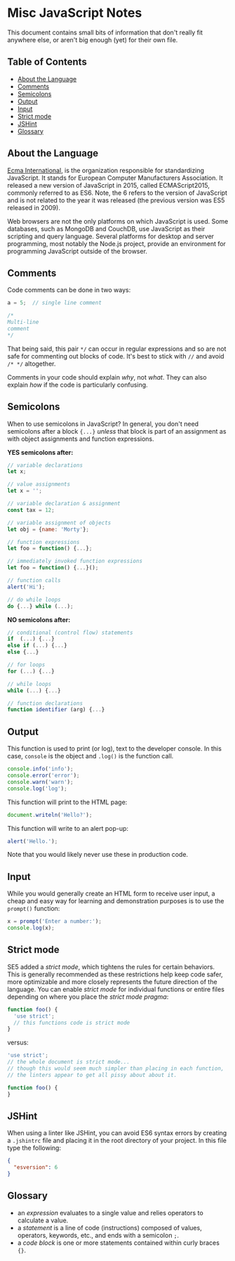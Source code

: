 # Misc JavaScript Notes

This document contains small bits of information that don't really fit anywhere else, or aren't big enough (yet) for their own file.

## Table of Contents

<!-- toc -->

- [About the Language](#about-the-language)
- [Comments](#comments)
- [Semicolons](#semicolons)
- [Output](#output)
- [Input](#input)
- [Strict mode](#strict-mode)
- [JSHint](#jshint)
- [Glossary](#glossary)

<!-- tocstop -->

## About the Language

[Ecma International](https://www.ecma-international.org/), is the organization responsible for standardizing JavaScript. It stands for European Computer Manufacturers Association. It released a new version of JavaScript in 2015, called ECMAScript2015, commonly referred to as ES6. Note, the 6 refers to the version of JavaScript and is not related to the year it was released (the previous version was ES5 released in 2009).

Web browsers are not the only platforms on which JavaScript is used. Some databases, such as MongoDB and CouchDB, use JavaScript as their scripting and query language. Several platforms for desktop and server programming, most notably the Node.js project, provide an environment for programming JavaScript outside of the browser.


## Comments
Code comments can be done in two ways:
```javascript
a = 5;  // single line comment

/*
Multi-line
comment
*/
```

That being said, this pair `*/` can occur in regular expressions and so are not safe for commenting out blocks of code. It's best to stick with `//` and avoid `/* */` altogether.

Comments in your code should explain *why*, not *what*. They can also explain *how* if the code is particularly confusing.


## Semicolons

When to use semicolons in JavaScript? In general, you don't need semicolons after a block `{...}` *unless* that block is part of an assignment as with object assignments and function expressions.

**YES semicolons after:**
```javascript
// variable declarations
let x;

// value assignments
let x = '';

// variable declaration & assignment
const tax = 12;

// variable assignment of objects
let obj = {name: 'Morty'};

// function expressions
let foo = function() {...};

// immediately invoked function expressions
let foo = function() {...}();

// function calls
alert('Hi');

// do while loops
do {...} while (...);
```

**NO semicolons after:**
```javascript
// conditional (control flow) statements
if  (...) {...}
else if (...) {...}
else {...}

// for loops
for (...) {...}

// while loops
while (...) {...}

// function declarations
function identifier (arg) {...}
```


## Output

This function is used to print (or log), text to the developer console. In this case, `console` is the object and `.log()` is the function call.

```javascript
console.info('info');
console.error('error');
console.warn('warn');
console.log('log');
```

This function will print to the HTML page:

```javascript
document.writeln('Hello?');
```

This function will write to an alert pop-up:
```javascript
alert('Hello.');
```

Note that you would likely never use these in production code.


## Input

While you would generally create an HTML form to receive user input, a cheap and easy way for learning and demonstration purposes is to use the `prompt()` function:

```javascript
x = prompt('Enter a number:');
console.log(x);
```


## Strict mode

SE5 added a *strict mode*, which tightens the rules for certain behaviors. This is generally recommended as these restrictions help keep code safer, more optimizable and more closely represents the future direction of the language. You can enable *strict mode* for individual functions or entire files depending on where you place the *strict mode pragma*:

```javascript
function foo() {
  'use strict';
  // this functions code is strict mode
}
```
versus:

```javascript
'use strict';
// the whole document is strict mode...
// though this would seem much simpler than placing in each function,
// the linters appear to get all pissy about about it.

function foo() {
}
```


## JSHint

When using a linter like JSHint, you can avoid ES6 syntax errors by creating a `.jshintrc` file and placing it in the root directory of your project. In this file type the following:

```json
{
  "esversion": 6
}
```


## Glossary

- an *expression* evaluates to a single value and relies operators to calculate a value.
- a *statement* is a line of code (instructions) composed of values, operators, keywords, etc., and ends with a semicolon `;`.
- a *code block* is one or more statements contained within curly braces `{}`.
